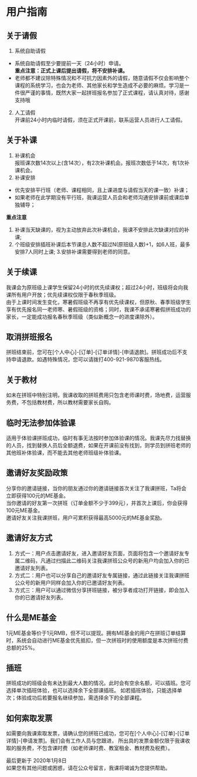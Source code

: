 # 用户指南
<!-- 你想知道的关于我课的一切都在这里 -->

<!-- ## 如何预约开班？
在现有的拼班中没有找到合适的，同时你有能力组织其他小伙伴一起拼班的情况下，可创建属于您的的专属拼班（包括：老师、课程、上课时间、地点等）。  
拼班一旦创建成功，您就是“班主任”。拼班成功后，“班主任”会享受50%服务费奖励，以ME基金形式返还。 -->

## 关于请假
1. 系统自助请假  
  - 系统自助请假至少要提前一天（24小时）申请。  
  **重点注意：正式上课后提出请假，将不安排补课。**
  - 老师都不建议除特殊情况和不可抗力因素外的请假，随意请假不仅会影响整个课程的系统学习，也会为老师、其他家长和学生造成不必要的麻烦。学习是一件很严谨的事情，既然大家一起拼班报名参加了正式课程，请认真对待，感谢支持哦
2. 人工请假  
开课前24小时内临时请假，须在正式开课前，联系运营人员进行人工请假。

## 关于补课
1. 补课机会  
报班课次数14次以上(含14次），有2次补课机会。报班次数低于14次，有1次补课机会。
2. 补课安排  
  - 优先安排平行班（老师、课程相同，且上课进度与请假当天的课一致）补课；  
  - 如果老师在此学期没有平行班，我课运营人员会和老师沟通安排课前或课后单独辅导；  
  <!-- - 课前或课后补课的时限：课程为1小时的，辅导10分钟；课程为1.5小时的，辅导15分钟，课程为2小时的，辅导20分钟；课程为2.5小时的，辅导25分钟。 -->

**重点注意**
1. 补课当天缺课的，视为主动放弃此次补课机会，我课不安排此次缺课对应的补课;
2. 个班级安排插班补课后本节课总人数不超过N(原班级人数)+1，如6人班，最多安排7人同时上课; 3.安排补课需要得到老师的同意。

## 关于续课
我课会为原班级上课学生保留24小时的优先续课权；超过24小时，班级将会向我课所有用户开放；优先续课权仅限于春秋季班级。  
由于上课时间发生变化，寒暑假班级不再享有优先续课权，但原秋、春季班级学生享有优先报名同一老师寒、暑假班级的资格；同时，我课不承诺寒暑假拼班成功的家长，一定能成功报名春秋季班级（类似新概念一的进度课除外）。

## 取消拼班报名
拼班结束前，您可在[个人中心]-[订单]-[订单详情]-[申请退款]。拼班成功后不支持申请退款。如遇特殊情况，您可以请拨打400-921-9870客服热线。

## 关于教材
如未在拼班中特别注明，我课收取的拼班费用只包含老师课时费，场地费，运营服务费，不包括教材费，所以教材需要家长自购。

## 临时无法参加体验课
适用于体验课拼班成功，临时有事无法按时参加体验课的情况。我课先尽力找替换的人员，找到替换人员后全额退费，如果在开课前没有找到，则学员到拼班老师的其他班补体验课，而不能去其他老师班级补体验课。

## 邀请好友奖励政策
分享你的邀请链接，当你的朋友通过你的邀请链接首次关注了我课拼班，Ta将会立即获得100元的ME基金。  
当你邀请的好友第一次拼班（订单金额不少于399元），并首次上课后，你会获得100元ME基金。  
邀请好友关注我课拼班，用户可累积获得最高5000元的ME基金奖励。

## 邀请好友方式
1. 方式一：用户点击邀请好友，进入邀请好友页面，页面将包含一个邀请好友专属二维码，凡通过扫描此二维码关注我课拼班公众号的新用户均会加入你的已邀请好友列表。
2. 方式二：用户也可以分享自己的邀请好友专属链接，通过此链接关注我课拼班公众号的新用户同样会加入你的已邀请好友列表。
3. 方式三：用户可以通过微信分享拼班链接，被分享者成功打开链接，即会加入你的已邀请好友列表。

## 什么是ME基金
1元ME基金等价于1元RMB，但不可以提现。拥有ME基金的用户在拼班订单结算时，系统会自动进行ME基金优先抵扣，但一次拼班时的使用额度是本次拼班付费总额的25%。

## 插班
拼班成功的班级会有未达到最大人数的情况。此时会有空余名额，可以插班。您可选择单次插班体验，也可以选择余下全部课插班。
如若插班体验，只能选择单次；体验成功后若要报名继续参加，需选择余下的全部课程。

## 如何索取发票
如需要向我课索取发票，请确认您的拼班已成功，您可在[个人中心]-[订单]-[订单详情]-[申请发票]。我们会有工作人员与您跟进，
所出具的发票金额仅限于我课收取的服务费，不包含课时费（如老师课时费、教室租金、教材费及税费）。

<!-- ## 我课拼班退款政策
我课拼班退款政策是为了保障老师及用户双方的利益，及维持我课拼班正常运营而制订。用户在拼班报名时，在网站特定位置将会清晰地看到此退款政策。
- 我课先按最少开班人数收取费用，当最终开班人数大于最少开班人数，系统会自动进行计算并退还差额部分。如果拼班失败,用户将获得全额退款。
- 拼班期间，用户可以随时取消拼班，并获得全额退款。
- 拼班成功后，如用户自行找到替换者，可获得未上课的全额退款；如通过我课找到替换者，我课在收取报名总费用6%的服务费后，用户将获得未上课的余额退款。如最终无法找到替换者，将不予退款。

**插班退费规则**  
插班体验（仅报一次课），所有用户将共获得插班学员50%报名费的退款。
插班报名（报剩余全部课次），所有用户将共获得插班学员全额报名费的退款。
插班退费规则仅适用于班级报名人数超出最少开班人数的情况。

**停课退费规则**  
适用于原上课计划中1节或多节课无法正常进行，且无法协商换课的情况下。
- 因国家政策或运营方的原因取消课程，用户将获得所取消课次的全额退款。
- 因老师原因取消课程，用户将获得扣除所取消课次的服务费后的余额退款。
- 因全体用户原因取消课程，用户将获得扣除所取消课次的服务费后的余额退款。  
如有特殊情况，会在拼班详情页中明显标注，请查看这些例外情况。 -->

最后更新于 2020年1月8日  
如果您有其他问题或困惑，请在公众号留言，我课将竭诚为您提供帮助。